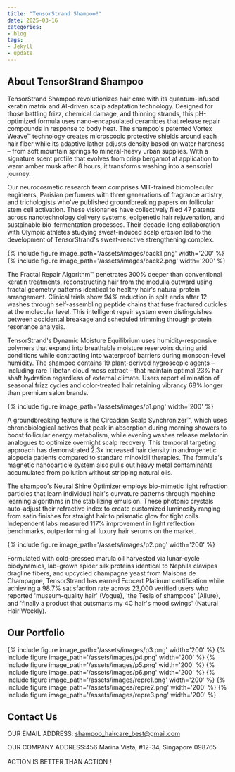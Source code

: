 ```yaml
---
title: "TensorStrand Shampoo!"
date: 2025-03-16
categories:
- blog
tags:
- Jekyll
- update
---
```


## About TensorStrand Shampoo

TensorStrand Shampoo revolutionizes hair care with its quantum-infused keratin matrix and AI-driven scalp adaptation technology. Designed for those battling frizz, chemical damage, and thinning strands, this pH-optimized formula uses nano-encapsulated ceramides that release repair compounds in response to body heat. The shampoo's patented Vortex Weave™ technology creates microscopic protective shields around each hair fiber while its adaptive lather adjusts density based on water hardness – from soft mountain springs to mineral-heavy urban supplies. With a signature scent profile that evolves from crisp bergamot at application to warm amber musk after 8 hours, it transforms washing into a sensorial journey.

Our neurocosmetic research team comprises MIT-trained biomolecular engineers, Parisian perfumers with three generations of fragrance artistry, and trichologists who've published groundbreaking papers on follicular stem cell activation. These visionaries have collectively filed 47 patents across nanotechnology delivery systems, epigenetic hair rejuvenation, and sustainable bio-fermentation processes. Their decade-long collaboration with Olympic athletes studying sweat-induced scalp erosion led to the development of TensorStrand's sweat-reactive strengthening complex.

{% include figure image_path='/assets/images/back1.png' width='200' %}
{% include figure image_path='/assets/images/back2.png' width='200' %}

The Fractal Repair Algorithm™ penetrates 300% deeper than conventional keratin treatments, reconstructing hair from the medulla outward using fractal geometry patterns identical to healthy hair's natural protein arrangement. Clinical trials show 94% reduction in split ends after 12 washes through self-assembling peptide chains that fuse fractured cuticles at the molecular level. This intelligent repair system even distinguishes between accidental breakage and scheduled trimming through protein resonance analysis.

TensorStrand's Dynamic Moisture Equilibrium uses humidity-responsive polymers that expand into breathable moisture reservoirs during arid conditions while contracting into waterproof barriers during monsoon-level humidity. The shampoo contains 19 plant-derived hygroscopic agents – including rare Tibetan cloud moss extract – that maintain optimal 23% hair shaft hydration regardless of external climate. Users report elimination of seasonal frizz cycles and color-treated hair retaining vibrancy 68% longer than premium salon brands.

{% include figure image_path='/assets/images/p1.png' width='200' %}

A groundbreaking feature is the Circadian Scalp Synchronizer™, which uses chronobiological actives that peak in absorption during morning showers to boost follicular energy metabolism, while evening washes release melatonin analogues to optimize overnight scalp recovery. This temporal targeting approach has demonstrated 2.3x increased hair density in androgenetic alopecia patients compared to standard minoxidil therapies. The formula's magnetic nanoparticle system also pulls out heavy metal contaminants accumulated from pollution without stripping natural oils.

The shampoo's Neural Shine Optimizer employs bio-mimetic light refraction particles that learn individual hair's curvature patterns through machine learning algorithms in the stabilizing emulsion. These photonic crystals auto-adjust their refractive index to create customized luminosity ranging from satin finishes for straight hair to prismatic glow for tight coils. Independent labs measured 117% improvement in light reflection benchmarks, outperforming all luxury hair serums on the market.

{% include figure image_path='/assets/images/p2.png' width='200' %}

Formulated with cold-pressed marula oil harvested via lunar-cycle biodynamics, lab-grown spider silk proteins identical to Nephila clavipes dragline fibers, and upcycled champagne yeast from Maisons de Champagne, TensorStrand has earned Ecocert Platinum certification while achieving a 98.7% satisfaction rate across 23,000 verified users who reported 'museum-quality hair' (Vogue), 'the Tesla of shampoos' (Allure), and 'finally a product that outsmarts my 4C hair's mood swings' (Natural Hair Weekly).

## Our Portfolio

{% include figure image_path='/assets/images/p3.png' width='200' %}
{% include figure image_path='/assets/images/p4.png' width='200' %}
{% include figure image_path='/assets/images/p5.png' width='200' %}
{% include figure image_path='/assets/images/p6.png' width='200' %}
{% include figure image_path='/assets/images/repre1.png' width='200' %}
{% include figure image_path='/assets/images/repre2.png' width='200' %}
{% include figure image_path='/assets/images/repre3.png' width='200' %}

## Contact Us

OUR EMAIL ADDRESS: shampoo_haircare_best@gmail.com

OUR COMPANY ADDRESS:456 Marina Vista, #12-34, Singapore 098765

ACTION IS BETTER THAN ACTION！
